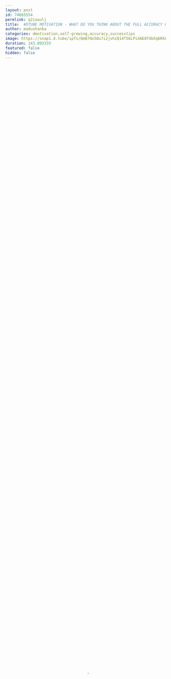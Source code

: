 ```yaml
---
layout: post
id: 74665554
permlink: q2iaaulj
title:  #DTUBE MOTIVATION - WHAT DO YOU THINK ABOUT THE FULL ACCURACY OF A BODY?
author: madushanka
categories: dmotivation,self-growing,accuracy,successtips
image: https://snap1.d.tube/ipfs/QmQ7Qx5Qu7i2jvhzQ14T5bLPiXAE8f4bXqbRkFGCkAvg8g
duration: 143.893333
featured: false
hidden: false
---
```

    
<video poster="https://snap1.d.tube/ipfs/QmQ7Qx5Qu7i2jvhzQ14T5bLPiXAE8f4bXqbRkFGCkAvg8g" autoplay="" id="player_html5_api" class="vjs-tech" style="width: 100%; height: 100%;" tabindex="-1" src="https://video.dtube.top/ipfs/QmZbycJ2tWQXKt96afjd74xG9tvs529GbKhbwxi93brgH6"></video>

What's up Dtubers, 

Welcome to my D.tube channel. Today I sharing important life motivation title through my #dmotivation series. Also I hope to see more best feedback from you. So it's like as a question looking title. Guys, *What do you think about the full accuracy of a body?* If you have a physical defect, you must be interested in it. You need to know that the optimal person you can be is prevented from being deficient. You should know that your strength is wasted. If you experience majesty, you should know that it is displayed by your body. We can see so many great example characters from our society. I let chance to listen this conversation.

Thanks for watching. Have a wonderful day.

Follow me on Twitter: https://twitter.com/SureshM85944570

***Keep STEEMing and Happy D.tubing.***